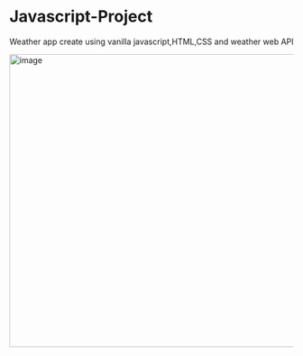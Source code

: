 # Javascript-Project
Weather app create using vanilla javascript,HTML,CSS and weather web API

<img width="520" alt="image" src="https://github.com/ilanchezhian-m/Javascript-Project/assets/83200533/f9d96961-036b-4ebd-bdb8-5397fcb52304">
